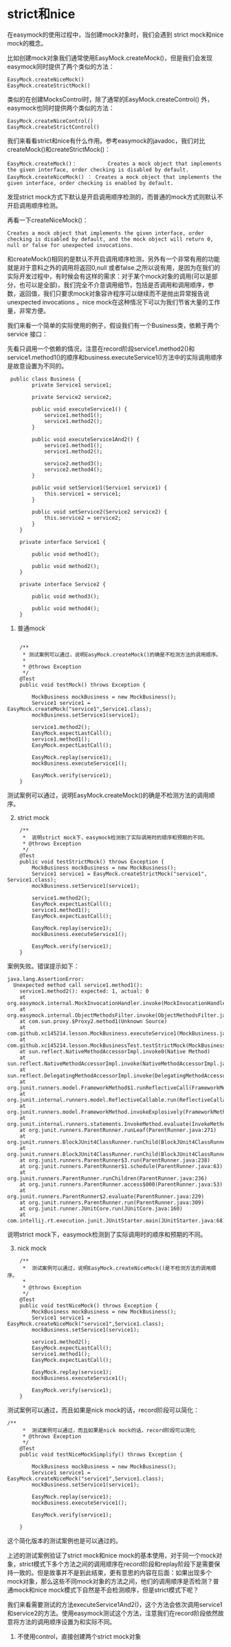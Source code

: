 # strict和nice

在easymock的使用过程中，当创建mock对象时，我们会遇到 strict mock和nice mock的概念。

比如创建mock对象我们通常使用EasyMock.createMock()，但是我们会发现easymock同时提供了两个类似的方法：

```
EasyMock.createNiceMock()
EasyMock.createStrictMock()
```

类似的在创建MocksControl时，除了通常的EasyMock.createControl() 外，easymock也同时提供两个类似的方法：

```
EasyMock.createNiceControl()
EasyMock.createStrictControl()
```

我们来看看strict和nice有什么作用。参考easymock的javadoc，我们对比createMock()和createStrictMock()：
```
EasyMock.createMock()：          Creates a mock object that implements the given interface, order checking is disabled by default.
EasyMock.createNiceMock() ： Creates a mock object that implements the given interface, order checking is enabled by default.
```

发现strict mock方式下默认是开启调用顺序检测的，而普通的mock方式则默认不开启调用顺序检测。

再看一下createNiceMock()：
```
Creates a mock object that implements the given interface, order checking is disabled by default, and the mock object will return 0, null or false for unexpected invocations.
```

和createMock()相同的是默认不开启调用顺序检测，另外有一个非常有用的功能就是对于意料之外的调用将返回0,null 或者false.之所以说有用，是因为在我们的实际开发过程中，有时候会有这样的需求：对于某个mock对象的调用(可以是部分，也可以是全部)，我们完全不介意调用细节，包括是否调用和调用顺序，参数，返回值，我们只要求mock对象容许程序可以继续而不是抛出异常报告说 unexpected invocations 。nice mock在这种情况下可以为我们节省大量的工作量，非常方便。

我们来看一个简单的实际使用的例子，假设我们有一个Business类，依赖于两个service 接口：

先看只调用一个依赖的情况，注意在record阶段service1.method2()和service1.method1()的顺序和business.executeService1()方法中的实际调用顺序是故意设置为不同的。

```
 public class Business {
        private Service1 service1;

        private Service2 service2;

        public void executeService1() {
            service1.method1();
            service1.method2();
        }

        public void executeService1And2() {
            service1.method1();
            service1.method2();

            service2.method3();
            service2.method4();
        }

        public void setService1(Service1 service1) {
            this.service1 = service1;
        }

        public void setService2(Service2 service2) {
            this.service2 = service2;
        }
    }

    private interface Service1 {

        public void method1();

        public void method2();
    }

    private interface Service2 {

        public void method3();

        public void method4();
    }
```

1. 普通mock

```

    /**
     * 测试案例可以通过，说明EasyMock.createMock()的确是不检测方法的调用顺序。
     *
     * @throws Exception
     */
    @Test
    public void testMock() throws Exception {

        MockBusiness mockBusiness = new MockBusiness();
        Service1 service1 = EasyMock.createMock("service1",Service1.class);
        mockBusiness.setService1(service1);

        service1.method2();
        EasyMock.expectLastCall();
        service1.method1();
        EasyMock.expectLastCall();

        EasyMock.replay(service1);
        mockBusiness.executeService1();

        EasyMock.verify(service1);
    }
```

测试案例可以通过，说明EasyMock.createMock()的确是不检测方法的调用顺序。

2. strict mock

```
    /**
     *  说明strict mock下，easymock检测到了实际调用时的顺序和预期的不同。
     * @throws Exception
     */
    @Test
    public void testStrictMock() throws Exception {
        MockBusiness mockBusiness = new MockBusiness();
        Service1 service1 = EasyMock.createStrictMock("service1", Service1.class);
        mockBusiness.setService1(service1);

        service1.method2();
        EasyMock.expectLastCall();
        service1.method1();
        EasyMock.expectLastCall();

        EasyMock.replay(service1);
        mockBusiness.executeService1();

        EasyMock.verify(service1);
    }

```

案例失败。错误提示如下：

```
java.lang.AssertionError:
  Unexpected method call service1.method1():
    service1.method2(): expected: 1, actual: 0
	at org.easymock.internal.MockInvocationHandler.invoke(MockInvocationHandler.java:44)
	at org.easymock.internal.ObjectMethodsFilter.invoke(ObjectMethodsFilter.java:94)
	at com.sun.proxy.$Proxy2.method1(Unknown Source)
	at com.github.xc145214.lesson.MockBusiness.executeService1(MockBusiness.java:38)
	at com.github.xc145214.lesson.MockBusinessTest.testStrictMock(MockBusinessTest.java:67)
	at sun.reflect.NativeMethodAccessorImpl.invoke0(Native Method)
	at sun.reflect.NativeMethodAccessorImpl.invoke(NativeMethodAccessorImpl.java:57)
	at sun.reflect.DelegatingMethodAccessorImpl.invoke(DelegatingMethodAccessorImpl.java:43)
	at org.junit.runners.model.FrameworkMethod$1.runReflectiveCall(FrameworkMethod.java:47)
	at org.junit.internal.runners.model.ReflectiveCallable.run(ReflectiveCallable.java:12)
	at org.junit.runners.model.FrameworkMethod.invokeExplosively(FrameworkMethod.java:44)
	at org.junit.internal.runners.statements.InvokeMethod.evaluate(InvokeMethod.java:17)
	at org.junit.runners.ParentRunner.runLeaf(ParentRunner.java:271)
	at org.junit.runners.BlockJUnit4ClassRunner.runChild(BlockJUnit4ClassRunner.java:70)
	at org.junit.runners.BlockJUnit4ClassRunner.runChild(BlockJUnit4ClassRunner.java:50)
	at org.junit.runners.ParentRunner$3.run(ParentRunner.java:238)
	at org.junit.runners.ParentRunner$1.schedule(ParentRunner.java:63)
	at org.junit.runners.ParentRunner.runChildren(ParentRunner.java:236)
	at org.junit.runners.ParentRunner.access$000(ParentRunner.java:53)
	at org.junit.runners.ParentRunner$2.evaluate(ParentRunner.java:229)
	at org.junit.runners.ParentRunner.run(ParentRunner.java:309)
	at org.junit.runner.JUnitCore.run(JUnitCore.java:160)
	at com.intellij.rt.execution.junit.JUnitStarter.main(JUnitStarter.java:68)
```

  说明strict mock下，easymock检测到了实际调用时的顺序和预期的不同。

3.  nick mock

```
    /**
     *  测试案例可以通过，说明EasyMock.createNiceMock()是不检测方法的调用顺序。
     *
     * @throws Exception
     */
    @Test
    public void testNiceMock() throws Exception {
        MockBusiness mockBusiness = new MockBusiness();
        Service1 service1 = EasyMock.createNiceMock("service1",Service1.class);
        mockBusiness.setService1(service1);

        service1.method2();
        EasyMock.expectLastCall();
        service1.method1();
        EasyMock.expectLastCall();

        EasyMock.replay(service1);
        mockBusiness.executeService1();

        EasyMock.verify(service1);
    }
```
测试案例可以通过，而且如果是nick mock的话，record阶段可以简化：
```
/**
     *  测试案例可以通过，而且如果是nick mock的话，record阶段可以简化
     * @throws Exception
     */
    @Test
    public void testNiceMockSimplify() throws Exception {

        MockBusiness mockBusiness = new MockBusiness();
        Service1 service1 = EasyMock.createNiceMock("service1",Service1.class);
        mockBusiness.setService1(service1);

        EasyMock.replay(service1);
        mockBusiness.executeService1();

        EasyMock.verify(service1);

    }
```
这个简化版本的测试案例也是可以通过的。

上述的测试案例验证了strict mock和nice mock的基本使用，对于同一个mock对象，strict模式下多个方法之间的调用顺序在record阶段和replay阶段下是需要保持一致的。但是故事并不是到此结束，更有意思的内容在后面：如果出现多个mock对象，那么这些不同mock对象的方法之间，他们的调用顺序是否检测？普通mock和nice mock模式下自然是不会检测顺序，但是strict模式下呢？

我们来看需要测试的方法executeService1And2()，这个方法会依次调用service1和service2的方法。使用easymock测试这个方法，注意我们在record阶段依然故意将方法的调用顺序设置为和实际不同。

1. 不使用control，直接创建两个strict mock对象




